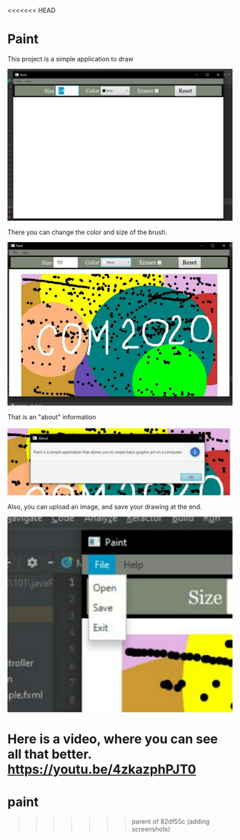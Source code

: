 <<<<<<< HEAD
# Paint 


This project is a simple application to draw


![Screenshots](Screenshots/screenshot1.jpg)


There you can change the color and size of the brush.


![Screenshots](Screenshots/screenshot2.jpg)


That is an "about" information


![Screenshots](Screenshots/screenshot3.jpg)


Also, you can upload an image, and save your drawing at the end.


![Screenshots](Screenshots/screenshot4.jpg)


Here is a video, where you can see all that better.
https://youtu.be/4zkazphPJT0
=======
# paint
>>>>>>> parent of 82df55c (adding screenshots)
